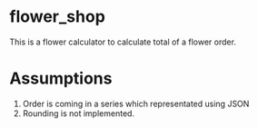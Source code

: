 # flower_shop
This is a flower calculator to calculate total of a flower order. 

# Assumptions
1. Order is coming in a series which representated using JSON
2. Rounding is not implemented.
